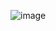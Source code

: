 

![image](https://github.com/rodsantest1/sharedsnippets/assets/30728121/c8ebeb22-445c-4e89-8a51-a1d6f7653f8f)
